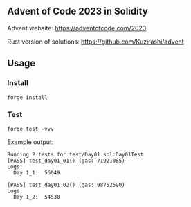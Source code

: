 ## Advent of Code 2023 in Solidity

Advent website: https://adventofcode.com/2023

Rust version of solutions: https://github.com/Kuzirashi/advent

## Usage

### Install
```
forge install
```

### Test

```shell
forge test -vvv
```

Example output:
```shell
Running 2 tests for test/Day01.sol:Day01Test
[PASS] test_day01_01() (gas: 71921085)
Logs:
  Day 1_1:  56049

[PASS] test_day01_02() (gas: 98752590)
Logs:
  Day 1_2:  54530
```